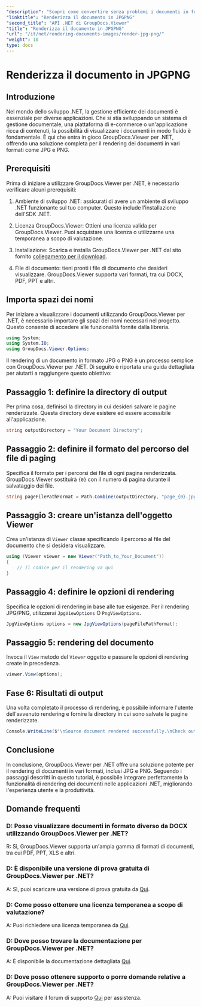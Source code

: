 ```yaml
---
"description": "Scopri come convertire senza problemi i documenti in formato JPG/PNG in .NET utilizzando GroupDocs.Viewer per migliorare l'esperienza utente e la produttività."
"linktitle": "Renderizza il documento in JPGPNG"
"second_title": "API .NET di GroupDocs.Viewer"
"title": "Renderizza il documento in JPGPNG"
"url": "/it/net/rendering-documents-images/render-jpg-png/"
"weight": 10
type: docs
---
```

# Renderizza il documento in JPGPNG

## Introduzione

Nel mondo dello sviluppo .NET, la gestione efficiente dei documenti è essenziale per diverse applicazioni. Che si stia sviluppando un sistema di gestione documentale, una piattaforma di e-commerce o un'applicazione ricca di contenuti, la possibilità di visualizzare i documenti in modo fluido è fondamentale. È qui che entra in gioco GroupDocs.Viewer per .NET, offrendo una soluzione completa per il rendering dei documenti in vari formati come JPG e PNG.

## Prerequisiti

Prima di iniziare a utilizzare GroupDocs.Viewer per .NET, è necessario verificare alcuni prerequisiti:

1. Ambiente di sviluppo .NET: assicurati di avere un ambiente di sviluppo .NET funzionante sul tuo computer. Questo include l'installazione dell'SDK .NET.

2. Licenza GroupDocs.Viewer: Ottieni una licenza valida per GroupDocs.Viewer. Puoi acquistare una licenza o utilizzarne una temporanea a scopo di valutazione.

3. Installazione: Scarica e installa GroupDocs.Viewer per .NET dal sito fornito [collegamento per il download](https://releases.groupdocs.com/viewer/net/).

4. File di documento: tieni pronti i file di documento che desideri visualizzare. GroupDocs.Viewer supporta vari formati, tra cui DOCX, PDF, PPT e altri.

## Importa spazi dei nomi

Per iniziare a visualizzare i documenti utilizzando GroupDocs.Viewer per .NET, è necessario importare gli spazi dei nomi necessari nel progetto. Questo consente di accedere alle funzionalità fornite dalla libreria.

```csharp
using System;
using System.IO;
using GroupDocs.Viewer.Options;
```

Il rendering di un documento in formato JPG o PNG è un processo semplice con GroupDocs.Viewer per .NET. Di seguito è riportata una guida dettagliata per aiutarti a raggiungere questo obiettivo:

## Passaggio 1: definire la directory di output

Per prima cosa, definisci la directory in cui desideri salvare le pagine renderizzate. Questa directory deve esistere ed essere accessibile all'applicazione.

```csharp
string outputDirectory = "Your Document Directory";
```

## Passaggio 2: definire il formato del percorso del file di paging

Specifica il formato per i percorsi dei file di ogni pagina renderizzata. GroupDocs.Viewer sostituirà `{0}` con il numero di pagina durante il salvataggio dei file.

```csharp
string pageFilePathFormat = Path.Combine(outputDirectory, "page_{0}.jpg");
```

## Passaggio 3: creare un'istanza dell'oggetto Viewer

Crea un'istanza di `Viewer` classe specificando il percorso al file del documento che si desidera visualizzare.

```csharp
using (Viewer viewer = new Viewer("Path_to_Your_Document"))
{
    // Il codice per il rendering va qui
}
```

## Passaggio 4: definire le opzioni di rendering

Specifica le opzioni di rendering in base alle tue esigenze. Per il rendering JPG/PNG, utilizzerai `JpgViewOptions` O `PngViewOptions`.

```csharp
JpgViewOptions options = new JpgViewOptions(pageFilePathFormat);
```

## Passaggio 5: rendering del documento

Invoca il `View` metodo del `Viewer` oggetto e passare le opzioni di rendering create in precedenza.

```csharp
viewer.View(options);
```

## Fase 6: Risultati di output

Una volta completato il processo di rendering, è possibile informare l'utente dell'avvenuto rendering e fornire la directory in cui sono salvate le pagine renderizzate.

```csharp
Console.WriteLine($"\nSource document rendered successfully.\nCheck output in {outputDirectory}.");
```

## Conclusione

In conclusione, GroupDocs.Viewer per .NET offre una soluzione potente per il rendering di documenti in vari formati, inclusi JPG e PNG. Seguendo i passaggi descritti in questo tutorial, è possibile integrare perfettamente la funzionalità di rendering dei documenti nelle applicazioni .NET, migliorando l'esperienza utente e la produttività.

## Domande frequenti

### D: Posso visualizzare documenti in formato diverso da DOCX utilizzando GroupDocs.Viewer per .NET?

R: Sì, GroupDocs.Viewer supporta un'ampia gamma di formati di documenti, tra cui PDF, PPT, XLS e altri.

### D: È disponibile una versione di prova gratuita di GroupDocs.Viewer per .NET?

A: Sì, puoi scaricare una versione di prova gratuita da [Qui](https://releases.groupdocs.com/).

### D: Come posso ottenere una licenza temporanea a scopo di valutazione?

A: Puoi richiedere una licenza temporanea da [Qui](https://purchase.groupdocs.com/temporary-license/).

### D: Dove posso trovare la documentazione per GroupDocs.Viewer per .NET?

A: È disponibile la documentazione dettagliata [Qui](https://tutorials.groupdocs.com/viewer/net/).

### D: Dove posso ottenere supporto o porre domande relative a GroupDocs.Viewer per .NET?

A: Puoi visitare il forum di supporto [Qui](https://forum.groupdocs.com/c/viewer/9) per assistenza.